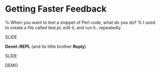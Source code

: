 # Getting Faster Feedback

% When you want to test a snippet of Perl code, what do you do?
% I used to create a file called test.pl, edit it, and run it...repeatedly.

SLIDE

**Devel::REPL** (and its little brother **Reply**)

SLIDE

DEMO
